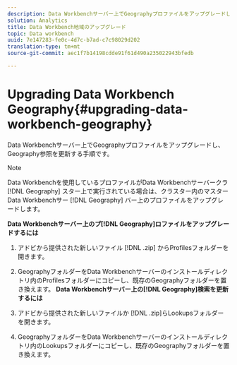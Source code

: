```yaml
---
description: Data Workbenchサーバー上でGeographyプロファイルをアップグレードし、Geography参照を更新する手順です。
solution: Analytics
title: Data Workbench地域のアップグレード
topic: Data workbench
uuid: 7e147283-fe0c-4d7c-b7ad-c7c98029d202
translation-type: tm+mt
source-git-commit: aec1f7b14198cdde91f61d490a235022943bfedb

---
```



# Upgrading Data Workbench Geography{#upgrading-data-workbench-geography}

Data Workbenchサーバー上でGeographyプロファイルをアップグレードし、Geography参照を更新する手順です。

>[!NOTE]
>
>Data Workbenchを使用しているプロファイルがData Workbenchサーバークラ [!DNL Geography] スター上で実行されている場合は、クラスター内のマスターData Workbenchサー [!DNL Geography] バー上のプロファイルをアップグレードします。

**Data Workbenchサーバー上のプ[!DNL Geography]ロファイルをアップグレードするには**

1. アドビから提供された新しいファイル [!DNL .zip] からProfilesフォルダーを開きます。
1. GeographyフォルダーをData Workbenchサーバーのインストールディレクトリ内のProfilesフォルダーにコピーし、既存のGeographyフォルダーを置き換えます。
   **Data Workbenchサーバー上の[!DNL Geography]検索を更新するには**

1. アドビから提供された新しいファイルか [!DNL .zip]らLookupsフォルダーを開きます。
1. GeographyフォルダーをData Workbenchサーバーのインストールディレクトリ内のLookupsフォルダーにコピーし、既存のGeographyフォルダーを置き換えます。

